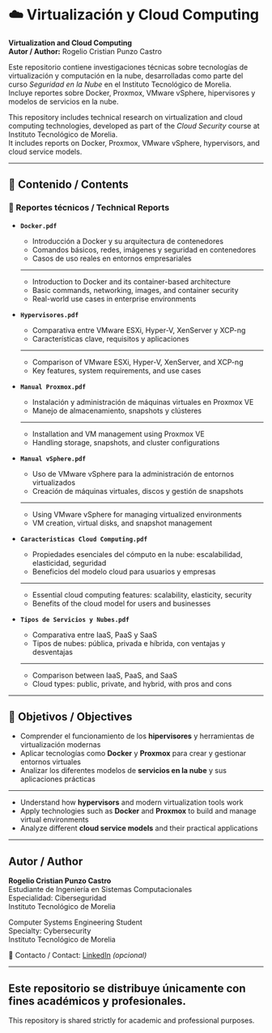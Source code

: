 # ☁️ Virtualización y Cloud Computing  
**Virtualization and Cloud Computing**  
**Autor / Author:** Rogelio Cristian Punzo Castro

Este repositorio contiene investigaciones técnicas sobre tecnologías de virtualización y computación en la nube, desarrolladas como parte del curso *Seguridad en la Nube* en el Instituto Tecnológico de Morelia.  
Incluye reportes sobre Docker, Proxmox, VMware vSphere, hipervisores y modelos de servicios en la nube.

This repository includes technical research on virtualization and cloud computing technologies, developed as part of the *Cloud Security* course at Instituto Tecnológico de Morelia.  
It includes reports on Docker, Proxmox, VMware vSphere, hypervisors, and cloud service models.

---

## 📑 Contenido / Contents

### 📘 Reportes técnicos / Technical Reports

- **`Docker.pdf`**  
  - Introducción a Docker y su arquitectura de contenedores  
  - Comandos básicos, redes, imágenes y seguridad en contenedores  
  - Casos de uso reales en entornos empresariales  
  ---  
  - Introduction to Docker and its container-based architecture  
  - Basic commands, networking, images, and container security  
  - Real-world use cases in enterprise environments

- **`Hypervisores.pdf`**  
  - Comparativa entre VMware ESXi, Hyper-V, XenServer y XCP-ng  
  - Características clave, requisitos y aplicaciones  
  ---  
  - Comparison of VMware ESXi, Hyper-V, XenServer, and XCP-ng  
  - Key features, system requirements, and use cases

- **`Manual Proxmox.pdf`**  
  - Instalación y administración de máquinas virtuales en Proxmox VE  
  - Manejo de almacenamiento, snapshots y clústeres  
  ---  
  - Installation and VM management using Proxmox VE  
  - Handling storage, snapshots, and cluster configurations

- **`Manual vSphere.pdf`**  
  - Uso de VMware vSphere para la administración de entornos virtualizados  
  - Creación de máquinas virtuales, discos y gestión de snapshots  
  ---  
  - Using VMware vSphere for managing virtualized environments  
  - VM creation, virtual disks, and snapshot management

- **`Caracteristicas Cloud Computing.pdf`**  
  - Propiedades esenciales del cómputo en la nube: escalabilidad, elasticidad, seguridad  
  - Beneficios del modelo cloud para usuarios y empresas  
  ---  
  - Essential cloud computing features: scalability, elasticity, security  
  - Benefits of the cloud model for users and businesses

- **`Tipos de Servicios y Nubes.pdf`**  
  - Comparativa entre IaaS, PaaS y SaaS  
  - Tipos de nubes: pública, privada e híbrida, con ventajas y desventajas  
  ---  
  - Comparison between IaaS, PaaS, and SaaS  
  - Cloud types: public, private, and hybrid, with pros and cons

---

## 🎯 Objetivos / Objectives

- Comprender el funcionamiento de los **hipervisores** y herramientas de virtualización modernas  
- Aplicar tecnologías como **Docker** y **Proxmox** para crear y gestionar entornos virtuales  
- Analizar los diferentes modelos de **servicios en la nube** y sus aplicaciones prácticas  
---
- Understand how **hypervisors** and modern virtualization tools work  
- Apply technologies such as **Docker** and **Proxmox** to build and manage virtual environments  
- Analyze different **cloud service models** and their practical applications

---

## Autor / Author

**Rogelio Cristian Punzo Castro**  
Estudiante de Ingeniería en Sistemas Computacionales  
Especialidad: Ciberseguridad  
Instituto Tecnológico de Morelia  

Computer Systems Engineering Student  
Specialty: Cybersecurity  
Instituto Tecnológico de Morelia  

📧 Contacto / Contact: [LinkedIn](https://www.linkedin.com/in/rogelio-punzo) *(opcional)*

---

Este repositorio se distribuye únicamente con fines académicos y profesionales.  
---
This repository is shared strictly for academic and professional purposes.  

